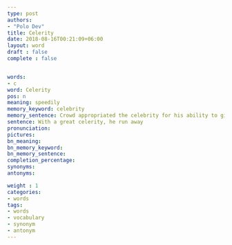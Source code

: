```yaml
---
type: post
authors:
- "Polo Dev"
title: Celerity
date: 2018-08-16T00:21:09+06:00
layout: word
draft : false
complete : false


words:
- c
word: Celerity
pos: n
meaning: speedily
memory_keyword: celebrity
memory_sentence: Crowd appropriated the celebrity for his ability to give autograph speedily
sentence: With a great celerity, he run away
pronunciation:
pictures:
bn_meaning: 
bn_memory_keyword: 
bn_memory_sentence:
completion_percentage:
synonyms:
antonyms:

weight : 1
categories:
- words
tags:
- words
- vocabulary
- synonym
- antonym
---
```

